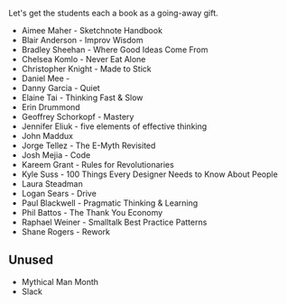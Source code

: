 Let's get the students each a book as a going-away gift.

* Aimee Maher - Sketchnote Handbook
* Blair Anderson - Improv Wisdom
* Bradley Sheehan - Where Good Ideas Come From
* Chelsea Komlo - Never Eat Alone
* Christopher Knight - Made to Stick
* Daniel Mee - 
* Danny Garcia - Quiet 
* Elaine Tai - Thinking Fast & Slow
* Erin Drummond
* Geoffrey Schorkopf - Mastery
* Jennifer Eliuk - five elements of effective thinking
* John Maddux
* Jorge Tellez - The E-Myth Revisited
* Josh Mejia - Code
* Kareem Grant - Rules for Revolutionaries
* Kyle Suss - 100 Things Every Designer Needs to Know About People
* Laura Steadman
* Logan Sears - Drive
* Paul Blackwell - Pragmatic Thinking & Learning
* Phil Battos - The Thank You Economy
* Raphael Weiner - Smalltalk Best Practice Patterns
* Shane Rogers - Rework

## Unused

* Mythical Man Month
* Slack
